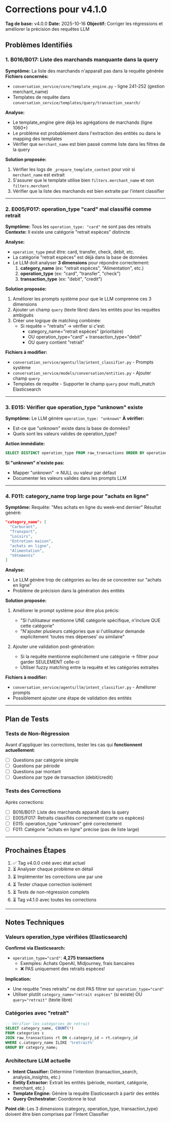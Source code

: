 # Corrections pour v4.1.0

**Tag de base:** v4.0.0
**Date:** 2025-10-16
**Objectif:** Corriger les régressions et améliorer la précision des requêtes LLM

## Problèmes Identifiés

### 1. B016/B017: Liste des marchands manquante dans la query

**Symptôme:** La liste des marchands n'apparaît pas dans la requête générée
**Fichiers concernés:**
- `conversation_service/core/template_engine.py` - ligne 241-252 (gestion merchant_name)
- Templates de requête dans `conversation_service/templates/query/transaction_search/`

**Analyse:**
- Le template_engine gère déjà les agrégations de marchands (ligne 1060+)
- Le problème est probablement dans l'extraction des entités ou dans le mapping des templates
- Vérifier que `merchant_name` est bien passé comme liste dans les filtres de la query

**Solution proposée:**
1. Vérifier les logs de `_prepare_template_context` pour voir si `merchant_name` est extrait
2. S'assurer que le template utilise bien `filters.merchant_name` et non `filters.merchant`
3. Vérifier que la liste des marchands est bien extraite par l'intent classifier

---

### 2. E005/F017: operation_type "card" mal classifié comme retrait

**Symptôme:** Tous les `operation_type: "card"` ne sont pas des retraits
**Contexte:** Il existe une catégorie "retrait espèces" distincte

**Analyse:**
- `operation_type` peut être: card, transfer, check, debit, etc.
- La catégorie "retrait espèces" est déjà dans la base de données
- Le LLM doit analyser **3 dimensions** pour répondre correctement:
  1. **category_name** (ex: "retrait espèces", "Alimentation", etc.)
  2. **operation_type** (ex: "card", "transfer", "check")
  3. **transaction_type** (ex: "debit", "credit")

**Solution proposée:**
1. Améliorer les prompts système pour que le LLM comprenne ces 3 dimensions
2. Ajouter un champ `query` (texte libre) dans les entités pour les requêtes ambiguës
3. Créer une logique de matching combinée:
   - Si requête = "retraits" → vérifier si c'est:
     - category_name="retrait espèces" (prioritaire)
     - OU operation_type="card" + transaction_type="debit"
     - OU query contient "retrait"

**Fichiers à modifier:**
- `conversation_service/agents/llm/intent_classifier.py` - Prompts système
- `conversation_service/models/conversation/entities.py` - Ajouter champ `query`
- Templates de requête - Supporter le champ `query` pour multi_match Elasticsearch

---

### 3. E015: Vérifier que operation_type "unknown" existe

**Symptôme:** Le LLM génère `operation_type: "unknown"`
**À vérifier:**
- Est-ce que "unknown" existe dans la base de données?
- Quels sont les valeurs valides de operation_type?

**Action immédiate:**
```sql
SELECT DISTINCT operation_type FROM raw_transactions ORDER BY operation_type;
```

**Si "unknown" n'existe pas:**
- Mapper "unknown" → NULL ou valeur par défaut
- Documenter les valeurs valides dans les prompts LLM

---

### 4. F011: category_name trop large pour "achats en ligne"

**Symptôme:**
Requête: "Mes achats en ligne du week-end dernier"
Résultat généré:
```json
"category_name": [
  "Carburant",
  "Transport",
  "Loisirs",
  "Entretien maison",
  "achats en ligne",
  "Alimentation",
  "Vêtements"
]
```

**Analyse:**
- Le LLM génère trop de catégories au lieu de se concentrer sur "achats en ligne"
- Problème de précision dans la génération des entités

**Solution proposée:**
1. Améliorer le prompt système pour être plus précis:
   - "Si l'utilisateur mentionne UNE catégorie spécifique, n'inclure QUE cette catégorie"
   - "N'ajouter plusieurs catégories que si l'utilisateur demande explicitement 'toutes mes dépenses' ou similaire"

2. Ajouter une validation post-génération:
   - Si la requête mentionne explicitement une catégorie → filtrer pour garder SEULEMENT celle-ci
   - Utiliser fuzzy matching entre la requête et les catégories extraites

**Fichiers à modifier:**
- `conversation_service/agents/llm/intent_classifier.py` - Améliorer prompts
- Possiblement ajouter une étape de validation des entités

---

## Plan de Tests

### Tests de Non-Régression
Avant d'appliquer les corrections, tester les cas qui **fonctionnent actuellement**:
- [ ] Questions par catégorie simple
- [ ] Questions par période
- [ ] Questions par montant
- [ ] Questions par type de transaction (debit/credit)

### Tests des Corrections
Après corrections:
- [ ] B016/B017: Liste des marchands apparaît dans la query
- [ ] E005/F017: Retraits classifiés correctement (carte vs espèces)
- [ ] E015: operation_type "unknown" géré correctement
- [ ] F011: Catégorie "achats en ligne" précise (pas de liste large)

---

## Prochaines Étapes

1. ✅ Tag v4.0.0 créé avec état actuel
2. ⏳ Analyser chaque problème en détail
3. ⏳ Implémenter les corrections une par une
4. ⏳ Tester chaque correction isolément
5. ⏳ Tests de non-régression complets
6. ⏳ Tag v4.1.0 avec toutes les corrections

---

## Notes Techniques

### Valeurs operation_type vérifiées (Elasticsearch)

**Confirmé via Elasticsearch:**
- `operation_type="card"`: **4,275 transactions**
  - Exemples: Achats OpenAI, Midjourney, frais bancaires
  - ❌ PAS uniquement des retraits espèces!

**Implication:**
- Une requête "mes retraits" ne doit PAS filtrer sur `operation_type="card"`
- Utiliser plutôt `category_name="retrait espèces"` (si existe) OU `query="retrait"` (texte libre)

### Catégories avec "retrait"
```sql
-- Vérifier les catégories de retrait
SELECT category_name, COUNT(*)
FROM categories c
JOIN raw_transactions rt ON c.category_id = rt.category_id
WHERE c.category_name ILIKE '%retrait%'
GROUP BY category_name;
```

### Architecture LLM actuelle
- **Intent Classifier:** Détermine l'intention (transaction_search, analysis_insights, etc.)
- **Entity Extractor:** Extrait les entités (période, montant, catégorie, merchant, etc.)
- **Template Engine:** Génère la requête Elasticsearch à partir des entités
- **Query Orchestrator:** Coordonne le tout

**Point clé:** Les 3 dimensions (category, operation_type, transaction_type) doivent être bien comprises par l'Intent Classifier
